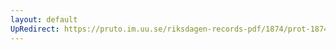 ```yaml
---
layout: default
UpRedirect: https://pruto.im.uu.se/riksdagen-records-pdf/1874/prot-1874--fk--120/prot-1874--fk--120_000.pdf
---
```

